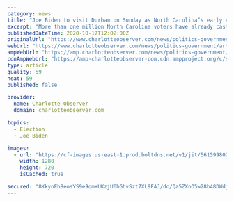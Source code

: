 ```yaml
---
category: news
title: "Joe Biden to visit Durham on Sunday as North Carolina’s early voting numbers soar | Charlotte Observer"
excerpt: "More than one million North Carolina voters have already cast their ballots, and Democratic presidential nominee Joe Biden is hoping to increase those numbers. Biden will visit Durham on Sunday for a 1 p."
publishedDateTime: 2020-10-17T12:02:00Z
originalUrl: "https://www.charlotteobserver.com/news/politics-government/article246508225.html"
webUrl: "https://www.charlotteobserver.com/news/politics-government/article246508225.html"
ampWebUrl: "https://amp.charlotteobserver.com/news/politics-government/article246508225.html"
cdnAmpWebUrl: "https://amp-charlotteobserver-com.cdn.ampproject.org/c/s/amp.charlotteobserver.com/news/politics-government/article246508225.html"
type: article
quality: 59
heat: 59
published: false

provider:
  name: Charlotte Observer
  domain: charlotteobserver.com

topics:
  - Election
  - Joe Biden

images:
  - url: "https://cf-images.us-east-1.prod.boltdns.net/v1/jit/5615998022001/2530ebd3-c89b-4972-9eff-cfb6c796564b/main/1280x720/1m46s304ms/match/image.jpg"
    width: 1280
    height: 720
    isCached: true

secured: "8KkyoEh8eosYS9e9qm+UKzjU6hGhvSzt7XL9FAJ/do/Qa5ZXnO5w28b48DWdj5p3azwyc8H15uB4CbO1BlKHN+uQBQHopypl23g++c+0/DNNUI0dofKXXzOWQ8TJZid7dm87/7+itfVe6auXtGSBxN5W9v8XV6ZGZasTiuVIy0eIzObR7gaWhBiIj3/AqD/tNeuM4a8HIrTV562KqCnQat32fyBKoAywCtsQuMJqJoKQrqvueBCiJVciwZuqkMgtJQ2KRzKtcSN4PyKcVomS0M2FB5cqXY1OuUBWZHqs+nw8lypv1C3T9RBhceURwxpt9qQYp2+ALKpUCq0wIWNwX6rSyu000YO1tlVyqaHvdR0=;hcl1OybdEOV2o+rhIXh+OQ=="
---
```


